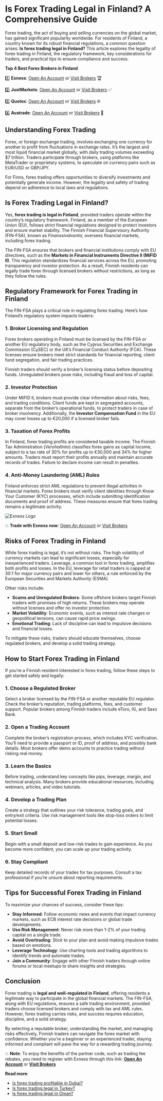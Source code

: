 # Is Forex Trading Legal in Finland? A Comprehensive Guide

Forex trading, the act of buying and selling currencies on the global market, has gained significant popularity worldwide. For residents of Finland, a country known for its robust financial regulations, a common question arises: **Is forex trading legal in Finland?** This article explores the legality of forex trading in Finland, the regulatory framework, key considerations for traders, and practical tips to ensure compliance and success.

**Top 4 Best Forex Brokers in Finland**

1️⃣ **Exness**: [Open An Account](https://one.exnesstrack.org/boarding/sign-up/a/89rj8di4n7) or [Visit Brokers](https://one.exnesstrack.org/a/89rj8di4n7) 🏆

2️⃣ **JustMarkets**: [Open An Account](https://one.justmarkets.link/a/9kcl30pnpy/landing/quick-start) or [Visit Brokers](https://one.justmarkets.link/a/9kcl30pnpy) ✅

3️⃣ **Quotex**: [Open An Account](https://broker-qx.pro/sign-up/?lid=907995) or [Visit Brokers](https://broker-qx.pro/?lid=907993) 🌐

4️⃣ **Avatrade**: [Open An Account](https://www.avatrade.com/trading-account2?versionId=10301&tag=200369) or [Visit Brokers](https://www.avatrade.com/?versionId=10301&tag=200369) 💯

## Understanding Forex Trading

Forex, or foreign exchange trading, involves exchanging one currency for another to profit from fluctuations in exchange rates. It’s the largest and most liquid financial market globally, with daily trading volumes exceeding $7 trillion. Traders participate through brokers, using platforms like MetaTrader or proprietary systems, to speculate on currency pairs such as EUR/USD or GBP/JPY.

For Finns, forex trading offers opportunities to diversify investments and potentially generate income. However, the legality and safety of trading depend on adherence to local laws and regulations.

## Is Forex Trading Legal in Finland?

Yes, **forex trading is legal in Finland**, provided traders operate within the country’s regulatory framework. Finland, as a member of the European Union (EU), follows strict financial regulations designed to protect investors and ensure market stability. The Finnish Financial Supervisory Authority (FIN-FSA), known as *Finanssivalvonta*, oversees financial markets, including forex trading.

The FIN-FSA ensures that brokers and financial institutions comply with EU directives, such as the **Markets in Financial Instruments Directive II (MiFID II)**. This regulation standardizes financial services across the EU, promoting transparency and investor protection. As a result, Finnish residents can legally trade forex through licensed brokers without restrictions, as long as they follow the rules.

## Regulatory Framework for Forex Trading in Finland

The FIN-FSA plays a critical role in regulating forex trading. Here’s how Finland’s regulatory system impacts traders:

### 1. **Broker Licensing and Regulation**
Forex brokers operating in Finland must be licensed by the FIN-FSA or another EU regulatory body, such as the Cyprus Securities and Exchange Commission (CySEC) or the UK’s Financial Conduct Authority (FCA). These licenses ensure brokers meet strict standards for financial reporting, client fund segregation, and fair trading practices.

Finnish traders should verify a broker’s licensing status before depositing funds. Unregulated brokers pose risks, including fraud and loss of capital.

### 2. **Investor Protection**
Under MiFID II, brokers must provide clear information about risks, fees, and trading conditions. Client funds are kept in segregated accounts, separate from the broker’s operational funds, to protect traders in case of broker insolvency. Additionally, the **Investor Compensation Fund** in the EU may cover losses up to €20,000 if a licensed broker fails.

### 3. **Taxation of Forex Profits**
In Finland, forex trading profits are considered taxable income. The Finnish Tax Administration (*Verohallinto*) classifies forex gains as capital income, subject to a tax rate of 30% for profits up to €30,000 and 34% for higher amounts. Traders must report their profits annually and maintain accurate records of trades. Failure to declare income can result in penalties.

### 4. **Anti-Money Laundering (AML) Rules**
Finland enforces strict AML regulations to prevent illegal activities in financial markets. Forex brokers must verify client identities through Know Your Customer (KYC) processes, which include submitting identification documents and proof of address. These measures ensure that forex trading remains a legitimate activity.

![Exness Logo](https://d3dpet1g0ty5ed.cloudfront.net/EN_When_20the_20gold_20market_20is_20moving_800x800__GOOGLE.png)

💥 **Trade with Exness now**: [Open An Account](https://one.exnesstrack.org/boarding/sign-up/a/89rj8di4n7) or [Visit Brokers](https://one.exnesstrack.org/a/89rj8di4n7)

## Risks of Forex Trading in Finland

While forex trading is legal, it’s not without risks. The high volatility of currency markets can lead to significant losses, especially for inexperienced traders. Leverage, a common tool in forex trading, amplifies both profits and losses. In the EU, leverage for retail traders is capped at 30:1 for major currency pairs and lower for others, a rule enforced by the European Securities and Markets Authority (ESMA).

Other risks include:

- **Scams and Unregulated Brokers**: Some offshore brokers target Finnish traders with promises of high returns. These brokers may operate without licenses and offer no investor protection.
- **Market Volatility**: Economic events, such as interest rate changes or geopolitical tensions, can cause rapid price swings.
- **Emotional Trading**: Lack of discipline can lead to impulsive decisions and financial losses.

To mitigate these risks, traders should educate themselves, choose regulated brokers, and develop a solid trading strategy.

## How to Start Forex Trading in Finland

If you’re a Finnish resident interested in forex trading, follow these steps to get started safely and legally:

### 1. **Choose a Regulated Broker**
Select a broker licensed by the FIN-FSA or another reputable EU regulator. Check the broker’s reputation, trading platforms, fees, and customer support. Popular brokers among Finnish traders include eToro, IG, and Saxo Bank.

### 2. **Open a Trading Account**
Complete the broker’s registration process, which includes KYC verification. You’ll need to provide a passport or ID, proof of address, and possibly bank details. Most brokers offer demo accounts to practice trading without risking real money.

### 3. **Learn the Basics**
Before trading, understand key concepts like pips, leverage, margin, and technical analysis. Many brokers provide educational resources, including webinars, articles, and video tutorials.

### 4. **Develop a Trading Plan**
Create a strategy that outlines your risk tolerance, trading goals, and entry/exit criteria. Use risk management tools like stop-loss orders to limit potential losses.

### 5. **Start Small**
Begin with a small deposit and low-risk trades to gain experience. As you become more confident, you can scale up your trading activity.

### 6. **Stay Compliant**
Keep detailed records of your trades for tax purposes. Consult a tax professional if you’re unsure about reporting requirements.

## Tips for Successful Forex Trading in Finland

To maximize your chances of success, consider these tips:

- **Stay Informed**: Follow economic news and events that impact currency markets, such as ECB interest rate decisions or global trade developments.
- **Use Risk Management**: Never risk more than 1-2% of your trading capital on a single trade.
- **Avoid Overtrading**: Stick to your plan and avoid making impulsive trades based on emotions.
- **Leverage Technology**: Use charting tools and trading algorithms to identify trends and automate trades.
- **Join a Community**: Engage with other Finnish traders through online forums or local meetups to share insights and strategies.

## Conclusion

Forex trading is **legal and well-regulated in Finland**, offering residents a legitimate way to participate in the global financial markets. The FIN-FSA, along with EU regulations, ensures a safe trading environment, provided traders choose licensed brokers and comply with tax and AML rules. However, forex trading carries risks, and success requires education, discipline, and a solid strategy.

By selecting a reputable broker, understanding the market, and managing risks effectively, Finnish traders can navigate the forex market with confidence. Whether you’re a beginner or an experienced trader, staying informed and compliant will pave the way for a rewarding trading journey.

💥 **Note**: To enjoy the benefits of the partner code, such as trading fee rebates, you need to register with Exness through this link: **[Open An Account](https://one.exnesstrack.org/boarding/sign-up/a/89rj8di4n7)** or **[Visit Brokers](https://one.exnesstrack.org/a/89rj8di4n7)**

**Read more**:
- [Is forex trading profitable in Dubai?](https://github.com/MarryMTP/Exness/blob/main/Is%20Forex%20Trading%20Profitable%20in%20Dubai%3F%20A%20Comprehensive%20Guide.md)
- [Is forex trading legal in Turkey?](https://github.com/MarryMTP/Exness/blob/main/Is%20Forex%20Trading%20Legal%20In%20Turkey%3F%20A%20Comprehensive%20Guide.md)
- [Is forex trading legal in Oman?](https://github.com/MarryMTP/Exness/blob/main/Is%20Forex%20Trading%20Legal%20in%20Oman%3F%20A%20Comprehensive%20Guide.md)
